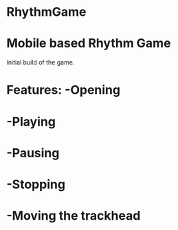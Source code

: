 RhythmGame
==========
Mobile based Rhythm Game
==========

Initial build of the game.

Features:
-Opening
==========
-Playing
==========
-Pausing
==========
-Stopping
==========
-Moving the trackhead
==========
